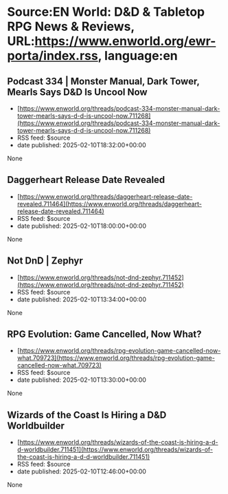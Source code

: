 # Source:EN World: D&D & Tabletop RPG News & Reviews, URL:https://www.enworld.org/ewr-porta/index.rss, language:en

## Podcast 334 | Monster Manual, Dark Tower, Mearls Says D&D Is Uncool Now
 - [https://www.enworld.org/threads/podcast-334-monster-manual-dark-tower-mearls-says-d-d-is-uncool-now.711268](https://www.enworld.org/threads/podcast-334-monster-manual-dark-tower-mearls-says-d-d-is-uncool-now.711268)
 - RSS feed: $source
 - date published: 2025-02-10T18:32:00+00:00

None

## Daggerheart Release Date Revealed
 - [https://www.enworld.org/threads/daggerheart-release-date-revealed.711464](https://www.enworld.org/threads/daggerheart-release-date-revealed.711464)
 - RSS feed: $source
 - date published: 2025-02-10T18:00:00+00:00

None

## Not DnD | Zephyr
 - [https://www.enworld.org/threads/not-dnd-zephyr.711452](https://www.enworld.org/threads/not-dnd-zephyr.711452)
 - RSS feed: $source
 - date published: 2025-02-10T13:34:00+00:00

None

## RPG Evolution: Game Cancelled, Now What?
 - [https://www.enworld.org/threads/rpg-evolution-game-cancelled-now-what.709723](https://www.enworld.org/threads/rpg-evolution-game-cancelled-now-what.709723)
 - RSS feed: $source
 - date published: 2025-02-10T13:30:00+00:00

None

## Wizards of the Coast Is Hiring a D&D Worldbuilder
 - [https://www.enworld.org/threads/wizards-of-the-coast-is-hiring-a-d-d-worldbuilder.711451](https://www.enworld.org/threads/wizards-of-the-coast-is-hiring-a-d-d-worldbuilder.711451)
 - RSS feed: $source
 - date published: 2025-02-10T12:46:00+00:00

None

